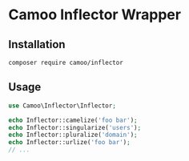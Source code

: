 # Camoo Inflector Wrapper

## Installation

```shell
composer require camoo/inflector
```

## Usage
```php
use Camoo\Inflector\Inflector;

echo Inflector::camelize('foo bar');
echo Inflector::singularize('users');
echo Inflector::pluralize('domain');
echo Inflector::urlize('foo bar');
// ...
```
